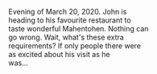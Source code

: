 Evening of March 20, 2020. John is       
 heading to his favourite restaurant to   
 taste wonderful Mahentohen. Nothing can  
 go wrong. Wait, what's these extra       
 requirements? If only people there were  
 as excited about his visit as he         
 was...
